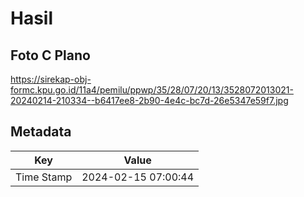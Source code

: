 # Hasil

## Foto C Plano

https://sirekap-obj-formc.kpu.go.id/11a4/pemilu/ppwp/35/28/07/20/13/3528072013021-20240214-210334--b6417ee8-2b90-4e4c-bc7d-26e5347e59f7.jpg


## Metadata

| Key        | Value               |
| ---------- | ------------------- |
| Time Stamp | 2024-02-15 07:00:44 |



